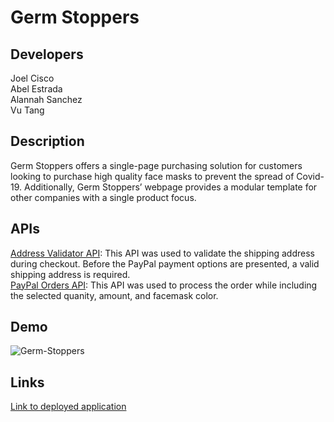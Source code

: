 # Germ Stoppers

## Developers

Joel Cisco <br />
Abel Estrada <br />
Alannah Sanchez <br />
Vu Tang

## Description

Germ Stoppers offers a single-page purchasing solution for customers looking to purchase high quality face masks to prevent the spread of Covid-19. Additionally, Germ Stoppers’ webpage provides a modular template for other companies with a single product focus.

## APIs

[Address Validator API](https://www.address-validator.net/api.html): This API was used to validate the shipping address during checkout. Before the PayPal payment options are presented, a valid shipping address is required. <br />
[PayPal Orders API](https://developer.paypal.com/docs/checkout/#): This API was used to process the order while including the selected quanity, amount, and facemask color.

## Demo

![Germ-Stoppers](https://user-images.githubusercontent.com/68674610/93415178-c76eec00-f857-11ea-9c33-00ad2f2409a7.png)

## Links

[Link to deployed application](https://vutanguofa.github.io/group4_project1/)